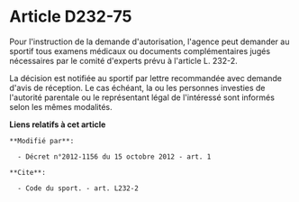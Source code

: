 # Article D232-75

Pour l'instruction de la demande d'autorisation, l'agence peut demander au sportif tous examens médicaux ou documents
complémentaires jugés nécessaires par le comité d'experts prévu à l'article L. 232-2. 

La décision est notifiée au sportif par lettre recommandée avec demande d'avis de réception. Le cas échéant, la ou les
personnes investies de l'autorité parentale ou le représentant légal de l'intéressé sont informés selon les mêmes modalités.

**Liens relatifs à cet article**

	**Modifié par**:

	  - Décret n°2012-1156 du 15 octobre 2012 - art. 1

	**Cite**:

	  - Code du sport. - art. L232-2
